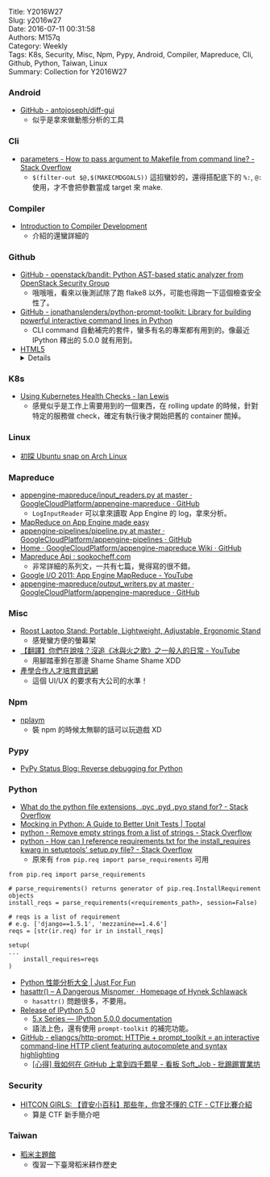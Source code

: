 Title: Y2016W27  
Slug: y2016w27  
Date: 2016-07-11 00:31:58  
Authors: M157q  
Category: Weekly  
Tags: K8s, Security, Misc, Npm, Pypy, Android, Compiler, Mapreduce, Cli, Github, Python, Taiwan, Linux  
Summary: Collection for Y2016W27  
  
  
  
### Android  
  
+ [GitHub - antojoseph/diff-gui](https://github.com/antojoseph/diff-gui)  
    + 似乎是拿來做動態分析的工具  
  
  
### Cli  
  
+ [parameters - How to pass argument to Makefile from command line? - Stack Overflow](http://stackoverflow.com/questions/6273608/how-to-pass-argument-to-makefile-from-command-line)  
    + `$(filter-out $@,$(MAKECMDGOALS))` 這招蠻妙的，還得搭配底下的 `%:`, `@:` 使用，才不會把參數當成 target 來 make.  
  
  
### Compiler  
  
+ [Introduction to Compiler Development](http://slide.logan.tw/compiler-intro/#/)  
    + 介紹的還蠻詳細的  
  
  
### Github  
  
+ [GitHub - openstack/bandit: Python AST-based static analyzer from OpenStack Security Group](https://github.com/openstack/bandit)  
    + 哦哦哦，看來以後測試除了跑 flake8 以外，可能也得跑一下這個檢查安全性了。  
+ [GitHub - jonathanslenders/python-prompt-toolkit: Library for building powerful interactive command lines in Python](https://github.com/jonathanslenders/python-prompt-toolkit)  
    + CLI command 自動補完的套件，蠻多有名的專案都有用到的。像最近 IPython 釋出的 5.0.0 就有用到。  
+ [HTML5 <details> in GitHub · GitHub](https://gist.github.com/ericclemmons/b146fe5da72ca1f706b2ef72a20ac39d)  
    + 在 GitHub 開 Issue 要附上很長的 log，可用 <details> 這個 HTML5 的 tag 包起來，讓 Log 顯示變成 Toggle 的。  
  
  
### K8s  
  
+ [Using Kubernetes Health Checks - Ian Lewis](https://www.ianlewis.org/en/using-kubernetes-health-checks)  
    + 感覺似乎是工作上需要用到的一個東西，在 rolling update 的時候，針對特定的服務做 check，確定有執行後才開始把舊的 container 關掉。  
  
  
### Linux  
  
+ [初探 Ubuntu snap on Arch Linux](https://www.facebook.com/notes/ruinland-maskman/%E5%88%9D%E6%8E%A2ubuntu-snap-on-arch-linux/967272033371255)  
  
  
### Mapreduce  
  
+ [appengine-mapreduce/input_readers.py at master · GoogleCloudPlatform/appengine-mapreduce · GitHub](https://github.com/GoogleCloudPlatform/appengine-mapreduce/blob/master/python/src/mapreduce/input_readers.py)  
    + `LogInputReader` 可以拿來讀取 App Engine 的 log，拿來分析。  
+ [MapReduce on App Engine made easy](http://wisestamp.com/blog/mapreduce-on-app-engine-made-easy/)  
+ [appengine-pipelines/pipeline.py at master · GoogleCloudPlatform/appengine-pipelines · GitHub](https://github.com/GoogleCloudPlatform/appengine-pipelines/blob/master/python/src/pipeline/pipeline.py#L393)  
+ [Home · GoogleCloudPlatform/appengine-mapreduce Wiki · GitHub](https://github.com/GoogleCloudPlatform/appengine-mapreduce/wiki)  
+ [Mapreduce Api : sookocheff.com](http://sookocheff.com/series/mapreduce-api/)  
    + 非常詳細的系列文，一共有七篇，覺得寫的很不錯。  
+ [Google I/O 2011: App Engine MapReduce - YouTube](https://www.youtube.com/watch?v=EIxelKcyCC0)  
+ [appengine-mapreduce/output_writers.py at master · GoogleCloudPlatform/appengine-mapreduce · GitHub](https://github.com/GoogleCloudPlatform/appengine-mapreduce/blob/master/python/src/mapreduce/output_writers.py)  
  
  
### Misc  
  
+ [Roost Laptop Stand: Portable, Lightweight, Adjustable, Ergonomic Stand](https://www.therooststand.com/)  
    + 感覺蠻方便的螢幕架  
+ [【翻譯】你們在說啥？沒追《冰與火之歌》之一般人的日常 - YouTube](https://www.youtube.com/watch?v=LA1jrE3HZuc)  
    + 用腳踏車鈴在那邊 Shame Shame Shame XDD  
+ [產學合作人才培育資訊網](http://hrd.college.itri.org.tw/coedu/GoodJob10.aspx)  
    + 這個 UI/UX 的要求有大公司的水準！  
  
  
### Npm  
  
+ [nplaym](https://www.npmjs.com/package/nplaym)  
    + 裝 npm 的時候太無聊的話可以玩遊戲 XD  
  
  
### Pypy  
  
+ [PyPy Status Blog: Reverse debugging for Python](https://morepypy.blogspot.tw/2016/07/reverse-debugging-for-python.html)  
  
  
### Python  
  
+ [What do the python file extensions, .pyc .pyd .pyo stand for? - Stack Overflow](https://stackoverflow.com/questions/8822335/what-do-the-python-file-extensions-pyc-pyd-pyo-stand-for)  
+ [Mocking in Python: A Guide to Better Unit Tests | Toptal](https://www.toptal.com/python/an-introduction-to-mocking-in-python)  
+ [python - Remove empty strings from a list of strings - Stack Overflow](http://stackoverflow.com/questions/3845423/remove-empty-strings-from-a-list-of-strings)  
+ [python - How can I reference requirements.txt for the install_requires kwarg in setuptools' setup.py file? - Stack Overflow](http://stackoverflow.com/questions/14399534/how-can-i-reference-requirements-txt-for-the-install-requires-kwarg-in-setuptool)  
    + 原來有 `from pip.req import parse_requirements` 可用  
  
```  
from pip.req import parse_requirements  
  
# parse_requirements() returns generator of pip.req.InstallRequirement objects  
install_reqs = parse_requirements(<requirements_path>, session=False)  
  
# reqs is a list of requirement  
# e.g. ['django==1.5.1', 'mezzanine==1.4.6']  
reqs = [str(ir.req) for ir in install_reqs]  
  
setup(  
...  
    install_requires=reqs  
)  
```  
  
+ [Python 性能分析大全 | Just For Fun](http://selfboot.cn/2016/06/13/python_performance_analysis/)  
+ [hasattr() – A Dangerous Misnomer · Homepage of Hynek Schlawack](https://hynek.me/articles/hasattr/)  
    + `hasattr()` 問題很多，不要用。  
+ [Release of IPython 5.0](http://blog.jupyter.org/2016/07/08/ipython-5-0-released/)  
    + [5.x Series — IPython 5.0.0 documentation](http://ipython.readthedocs.io/en/stable/whatsnew/version5.html)  
    + 語法上色，還有使用 `prompt-toolkit` 的補完功能。  
+ [GitHub - eliangcs/http-prompt: HTTPie + prompt_toolkit = an interactive command-line HTTP client featuring autocomplete and syntax highlighting](https://github.com/eliangcs/http-prompt)  
    + [[心得] 我如何在 GitHub 上拿到四千顆星 - 看板 Soft_Job - 批踢踢實業坊](https://www.ptt.cc/bbs/Soft_Job/M.1467888742.A.259.html)  
  
  
### Security  
  
+ [HITCON GIRLS: 【資安小百科】那些年，你曾不懂的 CTF - CTF比賽介紹](https://hitcon-girls.blogspot.tw/2016/07/ctf-ctf.html)  
    + 算是 CTF 新手簡介吧  
  
  
### Taiwan  
  
+ [稻米主題館](https://kmweb.coa.gov.tw/subject/ct.asp?xItem=102086&ctNode=2697&mp=174&kpi=0&hashid=)  
    + 復習一下臺灣稻米耕作歷史  
